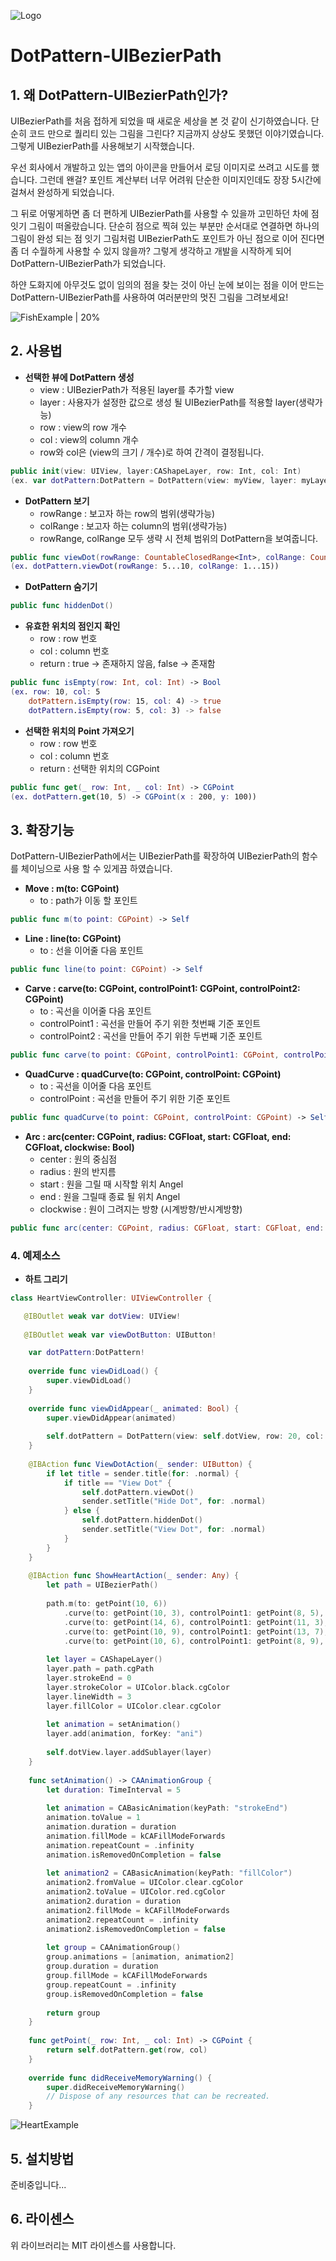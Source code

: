 ![Logo](https://github.com/swieeft/DotPattern-UIBezierPath/blob/master/md-Resource/Logo.png)

DotPattern-UIBezierPath
=======================

## 1. 왜 DotPattern-UIBezierPath인가?
UIBezierPath를 처음 접하게 되었을 때 새로운 세상을 본 것 같이 신기하였습니다. 
단순히 코드 만으로 퀄리티 있는 그림을 그린다? 지금까지 상상도 못했던 이야기였습니다.
그렇게 UIBezierPath를 사용해보기 시작했습니다.

우선 회사에서 개발하고 있는 앱의 아이콘을 만들어서 로딩 이미지로 쓰려고 시도를 했습니다. 
그런데 왠걸? 포인트 계산부터 너무 어려워 단순한 이미지인데도 장장 5시간에 걸쳐서 완성하게 되었습니다.

그 뒤로 어떻게하면 좀 더 편하게 UIBezierPath를 사용할 수 있을까 고민하던 차에 점 잇기 그림이 떠올랐습니다.
단순히 점으로 찍혀 있는 부분만 순서대로 연결하면 하나의 그림이 완성 되는 점 잇기 그림처럼 
UIBezierPath도 포인트가 아닌 점으로 이어 진다면 좀 더 수월하게 사용할 수 있지 않을까?
그렇게 생각하고 개발을 시작하게 되어 DotPattern-UIBezierPath가 되었습니다.
    
하얀 도화지에 아무것도 없이 임의의 점을 찾는 것이 아닌 눈에 보이는 점을 이어 만드는 
DotPattern-UIBezierPath를 사용하여 여러분만의 멋진 그림을 그려보세요!

![FishExample | 20%](https://github.com/swieeft/DotPattern-UIBezierPath/blob/master/md-Resource/FishExample.gif)

## 2. 사용법
* **선택한 뷰에 DotPattern 생성**
  * view : UIBezierPath가 적용된 layer를 추가할 view
  * layer : 사용자가 설정한 값으로 생성 될 UIBezierPath를 적용할 layer(생략가능)
  * row : view의 row 개수
  * col : view의 column 개수
  * row와 col은 (view의 크기 / 개수)로 하여 간격이 결정됩니다.
```swift 
public init(view: UIView, layer:CAShapeLayer, row: Int, col: Int)
(ex. var dotPattern:DotPattern = DotPattern(view: myView, layer: myLayer row: 40, col: 20))
```

* **DotPattern 보기**
  * rowRange : 보고자 하는 row의 범위(생략가능)
  * colRange : 보고자 하는 column의 범위(생략가능)
  * rowRange, colRange 모두 생략 시 전체 범위의 DotPattern을 보여줍니다.
```swift
public func viewDot(rowRange: CountableClosedRange<Int>, colRange: CountableClosedRange<Int>)
(ex. dotPattern.viewDot(rowRange: 5...10, colRange: 1...15))
```

* **DotPattern 숨기기**
```swift
public func hiddenDot()
```

* **유효한 위치의 점인지 확인**
  * row : row 번호
  * col : column 번호
  * return : true -> 존재하지 않음, false -> 존재함
```swift 
public func isEmpty(row: Int, col: Int) -> Bool
(ex. row: 10, col: 5
    dotPattern.isEmpty(row: 15, col: 4) -> true
    dotPattern.isEmpty(row: 5, col: 3) -> false
```

* **선택한 위치의 Point 가져오기**
  * row : row 번호
  * col : column 번호
  * return : 선택한 위치의 CGPoint
```swift 
public func get(_ row: Int, _ col: Int) -> CGPoint
(ex. dotPattern.get(10, 5) -> CGPoint(x : 200, y: 100))
```


## 3. 확장기능
DotPattern-UIBezierPath에서는 UIBezierPath를 확장하여 UIBezierPath의 함수를 체이닝으로 사용 할 수 있게끔 하였습니다.

* **Move : m(to: CGPoint)**
  * to : path가 이동 할 포인트
```swift 
public func m(to point: CGPoint) -> Self
```

* **Line : line(to: CGPoint)**
  * to : 선을 이어줄 다음 포인트
```swift 
public func line(to point: CGPoint) -> Self
```

* **Carve : carve(to: CGPoint, controlPoint1: CGPoint, controlPoint2: CGPoint)**
  * to : 곡선을 이어줄 다음 포인트
  * controlPoint1 : 곡선을 만들어 주기 위한 첫번째 기준 포인트
  * controlPoint2 : 곡선을 만들어 주기 위한 두번째 기준 포인트
```swift 
public func carve(to point: CGPoint, controlPoint1: CGPoint, controlPoint2: CGPoint) -> Self
```

* **QuadCurve : quadCurve(to: CGPoint, controlPoint: CGPoint)**
  * to : 곡선을 이어줄 다음 포인트
  * controlPoint : 곡선을 만들어 주기 위한 기준 포인트
```swift 
public func quadCurve(to point: CGPoint, controlPoint: CGPoint) -> Self
```

* **Arc : arc(center: CGPoint, radius: CGFloat, start: CGFloat, end: CGFloat, clockwise: Bool)**
  * center : 원의 중심점
  * radius : 원의 반지름
  * start : 원을 그릴 때 시작할 위치 Angel
  * end : 원을 그릴때 종료 될 위치 Angel
  * clockwise : 원이 그려지는 방향 (시계방향/반시계방향)
```swift 
public func arc(center: CGPoint, radius: CGFloat, start: CGFloat, end: CGFloat, clockwise: Bool) -> Self
```


### 4. 예제소스
* **하트 그리기**
```swift
class HeartViewController: UIViewController {

   @IBOutlet weak var dotView: UIView!
    
   @IBOutlet weak var viewDotButton: UIButton!

    var dotPattern:DotPattern!
    
    override func viewDidLoad() {
        super.viewDidLoad()
    }
    
    override func viewDidAppear(_ animated: Bool) {
        super.viewDidAppear(animated)
        
        self.dotPattern = DotPattern(view: self.dotView, row: 20, col: 11)
    }
    
    @IBAction func ViewDotAction(_ sender: UIButton) {
        if let title = sender.title(for: .normal) {
            if title == "View Dot" {
                self.dotPattern.viewDot()
                sender.setTitle("Hide Dot", for: .normal)
            } else {
                self.dotPattern.hiddenDot()
                sender.setTitle("View Dot", for: .normal)
            }
        }
    }
    
    @IBAction func ShowHeartAction(_ sender: Any) {
        let path = UIBezierPath()
        
        path.m(to: getPoint(10, 6))
            .curve(to: getPoint(10, 3), controlPoint1: getPoint(8, 5), controlPoint2: getPoint(8, 3))
            .curve(to: getPoint(14, 6), controlPoint1: getPoint(11, 3), controlPoint2: getPoint(13, 5))
            .curve(to: getPoint(10, 9), controlPoint1: getPoint(13, 7), controlPoint2: getPoint(11, 9))
            .curve(to: getPoint(10, 6), controlPoint1: getPoint(8, 9), controlPoint2: getPoint(8, 7))
        
        let layer = CAShapeLayer()
        layer.path = path.cgPath
        layer.strokeEnd = 0
        layer.strokeColor = UIColor.black.cgColor
        layer.lineWidth = 3
        layer.fillColor = UIColor.clear.cgColor
        
        let animation = setAnimation()
        layer.add(animation, forKey: "ani")
        
        self.dotView.layer.addSublayer(layer)
    }
    
    func setAnimation() -> CAAnimationGroup {
        let duration: TimeInterval = 5
        
        let animation = CABasicAnimation(keyPath: "strokeEnd")
        animation.toValue = 1
        animation.duration = duration
        animation.fillMode = kCAFillModeForwards
        animation.repeatCount = .infinity
        animation.isRemovedOnCompletion = false
        
        let animation2 = CABasicAnimation(keyPath: "fillColor")
        animation2.fromValue = UIColor.clear.cgColor
        animation2.toValue = UIColor.red.cgColor
        animation2.duration = duration
        animation2.fillMode = kCAFillModeForwards
        animation2.repeatCount = .infinity
        animation2.isRemovedOnCompletion = false
        
        let group = CAAnimationGroup()
        group.animations = [animation, animation2]
        group.duration = duration
        group.fillMode = kCAFillModeForwards
        group.repeatCount = .infinity
        group.isRemovedOnCompletion = false
        
        return group
    }
    
    func getPoint(_ row: Int, _ col: Int) -> CGPoint {
        return self.dotPattern.get(row, col)
    }
    
    override func didReceiveMemoryWarning() {
        super.didReceiveMemoryWarning()
        // Dispose of any resources that can be recreated.
    }
```
![HeartExample](https://github.com/swieeft/DotPattern-UIBezierPath/blob/master/md-Resource/HeartExemple.gif)

## 5. 설치방법
준비중입니다...


## 6. 라이센스 
위 라이브러리는 MIT 라이센스를 사용합니다.
